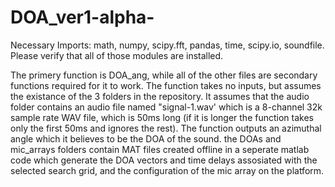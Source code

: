 # DOA_ver1-alpha-
Necessary Imports: math, numpy, scipy.fft, pandas, time, scipy.io, soundfile. Please verify that all of those modules are installed.

The primery function is DOA_ang, while all of the other files are secondary functions required for it to work. The function takes no inputs, but assumes the existance of the 3 folders in the repository.
It assumes that the audio folder contains an audio file named "signal-1.wav' which is a 8-channel 32k sample rate WAV file, which is 50ms long (if it is longer the function takes only the first 50ms and ignores the rest).
The function outputs an azimuthal angle which it believes to be the DOA of the sound. 
the DOAs and mic_arrays folders contain MAT files created offline in a seperate matlab code which generate the DOA vectors and time delays assosiated with the selected search grid, and the configuration of the mic array on the platform.
